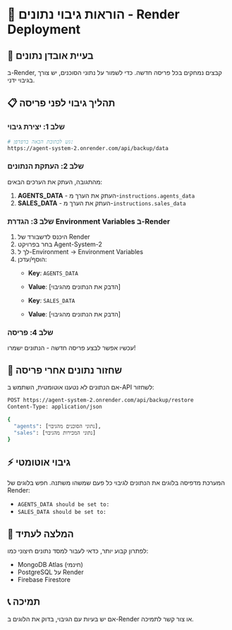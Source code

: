 # 💾 הוראות גיבוי נתונים - Render Deployment

## 🚨 בעיית אובדן נתונים
ב-Render, קבצים נמחקים בכל פריסה חדשה. כדי לשמור על נתוני הסוכנים, יש צורך בגיבוי ידני.

## 📋 תהליך גיבוי לפני פריסה

### שלב 1: יצירת גיבוי
```bash
# גש לכתובת הבאה בדפדפן:
https://agent-system-2.onrender.com/api/backup/data
```

### שלב 2: העתקת הנתונים
מהתגובה, העתק את הערכים הבאים:

1. **AGENTS_DATA** - העתק את הערך מ-`instructions.agents_data`
2. **SALES_DATA** - העתק את הערך מ-`instructions.sales_data`

### שלב 3: הגדרת Environment Variables ב-Render

1. היכנס לדשבורד של Render
2. בחר בפרויקט Agent-System-2
3. לך ל-Environment → Environment Variables
4. הוסף/עדכן:
   - **Key**: `AGENTS_DATA`
   - **Value**: [הדבק את הנתונים מהגיבוי]
   
   - **Key**: `SALES_DATA` 
   - **Value**: [הדבק את הנתונים מהגיבוי]

### שלב 4: פריסה
עכשיו אפשר לבצע פריסה חדשה - הנתונים ישמרו!

## 🔄 שחזור נתונים אחרי פריסה

אם הנתונים לא נטענו אוטומטית, השתמש ב-API לשחזור:

```bash
POST https://agent-system-2.onrender.com/api/backup/restore
Content-Type: application/json

{
  "agents": [נתוני הסוכנים מהגיבוי],
  "sales": [נתוני המכירות מהגיבוי]
}
```

## ⚡ גיבוי אוטומטי

המערכת מדפיסה בלוגים את הנתונים לגיבוי כל פעם שמשהו משתנה.
חפש בלוגים של Render:
- `AGENTS_DATA should be set to:`
- `SALES_DATA should be set to:`

## 🎯 המלצה לעתיד

לפתרון קבוע יותר, כדאי לעבור למסד נתונים חיצוני כמו:
- MongoDB Atlas (חינמי)
- PostgreSQL על Render
- Firebase Firestore

## 📞 תמיכה

אם יש בעיות עם הגיבוי, בדוק את הלוגים ב-Render או צור קשר לתמיכה.
